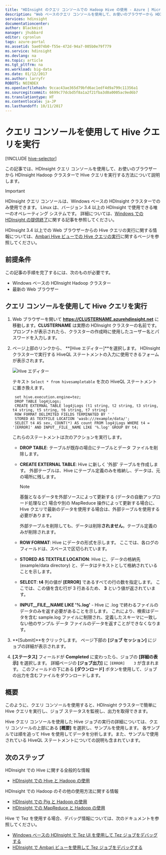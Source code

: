 ```yaml
---
title: "HDInsight のクエリ コンソールでの Hadoop Hive の使用 - Azure | Microsoft Docs"
description: "Web ベースのクエリ コンソールを使用して、お使いのブラウザーから HDInsight Hadoop クラスターで Hive クエリを実行する方法について説明します。"
services: hdinsight
documentationcenter: 
author: Blackmist
manager: jhubbard
editor: cgronlun
tags: azure-portal
ms.assetid: 5ae074b0-f55e-472d-94a7-005b0e79f779
ms.service: hdinsight
ms.devlang: na
ms.topic: article
ms.tgt_pltfrm: na
ms.workload: big-data
ms.date: 01/12/2017
ms.author: larryfr
ROBOTS: NOINDEX
ms.openlocfilehash: 9ccac43ae365d79bfd6ac1edf4d9a799c11356a1
ms.sourcegitcommit: 6699c77dcbd5f8a1a2f21fba3d0a0005ac9ed6b7
ms.translationtype: HT
ms.contentlocale: ja-JP
ms.lasthandoff: 10/11/2017
---
```

# <a name="run-hive-queries-using-the-query-console"></a>クエリ コンソールを使用して Hive クエリを実行
[!INCLUDE [hive-selector](../../includes/hdinsight-selector-use-hive.md)]

この記事では、HDInsight クエリ コンソールを使用して、お使いのブラウザーから HDInsight Hadoop クラスターで Hive クエリを実行する方法について説明します。

> [!IMPORTANT]
> HDInsight クエリ コンソールは、Windows ベースの HDInsight クラスターでのみ使用できます。 Linux は、バージョン 3.4 以上の HDInsight で使用できる唯一のオペレーティング システムです。 詳細については、[Windows での HDInsight の提供終了](hdinsight-component-versioning.md#hdinsight-windows-retirement)に関する記事を参照してください。
>
> HDInsight 3.4 以上での Web ブラウザーからの Hive クエリの実行に関する情報については、[Ambari Hive ビューでの Hive クエリの実行](hdinsight-hadoop-use-hive-ambari-view.md)に関するページを参照してください。

## <a id="prereq"></a>前提条件
この記事の手順を完了するには、次のものが必要です。

* Windows ベースの HDInsight Hadoop クラスター
* 最新の Web ブラウザー

## <a id="run"></a> クエリ コンソールを使用して Hive クエリを実行
1. Web ブラウザーを開いて **https://CLUSTERNAME.azurehdinsight.net** に移動します。**CLUSTERNAME** は実際の HDInsight クラスターの名前です。 プロンプトが表示されたら、クラスターの作成時に使用したユーザー名とパスワードを入力します。
2. ページ上部のリンクから、 **[Hive エディター]**を選択します。 HDInsight クラスターで実行する HiveQL ステートメントの入力に使用できるフォームが表示されます。

    ![Hive エディター](./media/hdinsight-hadoop-use-hive-query-console/queryconsole.png)

    テキスト `Select * from hivesampletable` を次の HiveQL ステートメントに置き換えます。

        set hive.execution.engine=tez;
        DROP TABLE log4jLogs;
        CREATE EXTERNAL TABLE log4jLogs (t1 string, t2 string, t3 string, t4 string, t5 string, t6 string, t7 string)
        ROW FORMAT DELIMITED FIELDS TERMINATED BY ' '
        STORED AS TEXTFILE LOCATION 'wasb:///example/data/';
        SELECT t4 AS sev, COUNT(*) AS count FROM log4jLogs WHERE t4 = '[ERROR]' AND INPUT__FILE__NAME LIKE '%.log' GROUP BY t4;

    これらのステートメントは次のアクションを実行します。

   * **DROP TABLE**: テーブルが既存の場合にテーブルとデータ ファイルを削除します。
   * **CREATE EXTERNAL TABLE**: Hive に新しく '外部' テーブルを作成します。 外部テーブルは、Hive にテーブル定義のみを格納し、データは、元の場所に残します。

     > [!NOTE]
     > 基盤となるデータを外部ソースによって更新する (データの自動アップロード処理など) 場合や別の MapReduce 操作によって更新する場合に、Hive クエリで最新のデータを使用する場合は、外部テーブルを使用する必要があります。
     >
     > 外部テーブルを削除しても、データは削除**されません**。テーブル定義のみが削除されます。
     >
     >
   * **ROW FORMAT**: Hive にデータの形式を示します。 ここでは、各ログのフィールドは、スペースで区切られています。
   * **STORED AS TEXTFILE LOCATION**: Hive に、データの格納先 (example/data directory) と、データはテキストとして格納されていることを示します。
   * **SELECT**: **t4** 列の値が **[ERROR]** であるすべての行の数を指定します。 ここでは、この値を含む行が 3 行あるため、 **3** という値が返されています。
   * **INPUT__FILE__NAME LIKE '%.log'** - Hive に .log で終わるファイルのデータのみを返す必要があることを示します。 これにより、検索はデータを含む sample.log ファイルに制限され、定義したスキーマに一致しない他のサンプル データ ファイルのデータを返すことができなくなります。
3. **[Submit]**をクリックします。 ページ下部の **[ジョブ セッション]** にジョブの詳細が表示されます。
4. **[ステータス]** フィールドが **Completed** に変わったら、ジョブの **[詳細の表示]** を選択します。 詳細ページの **[ジョブ出力]** に `[ERROR]    3` が含まれます。 このフィールドの下にある **[ダウンロード]** ボタンを使用して、ジョブの出力を含むファイルをダウンロードします。

## <a id="summary"></a>概要
このように、クエリ コンソールを使用すると、HDInsight クラスターで簡単に Hive クエリを実行し、ジョブ ステータスを監視し、出力を取得できます。

Hive クエリ コンソールを使用した Hive ジョブの実行の詳細については、クエリ コンソールの上部にある **[概要]** を選択し、サンプルを使用します。 各サンプルでは順を追って Hive を使用してデータを分析します。また、サンプルで使用されている HiveQL ステートメントについての説明も含まれています。

## <a id="nextsteps"></a>次のステップ
HDInsight での Hive に関する全般的な情報

* [HDInsight での Hive と Hadoop の使用](hdinsight-use-hive.md)

HDInsight での Hadoop のその他の使用方法に関する情報

* [HDInsight での Pig と Hadoop の使用](hdinsight-use-pig.md)
* [HDInsight での MapReduce と Hadoop の使用](hdinsight-use-mapreduce.md)

Hive で Tez を使用する場合、デバッグ情報については、次のドキュメントを参照してください。

* [Windows ベースの HDInsight で Tez UI を使用して Tez ジョブをデバッグする](hdinsight-debug-tez-ui.md)
* [HDInsight で Ambari ビューを使用して Tez ジョブをデバッグする](hdinsight-debug-ambari-tez-view.md)

[1]: ../HDInsight/hdinsight-hadoop-visual-studio-tools-get-started.md

[hdinsight-sdk-documentation]: http://msdnstage.redmond.corp.microsoft.com/library/dn479185.aspx

[azure-purchase-options]: http://azure.microsoft.com/pricing/purchase-options/
[azure-member-offers]: http://azure.microsoft.com/pricing/member-offers/
[azure-free-trial]: http://azure.microsoft.com/pricing/free-trial/

[apache-tez]: http://tez.apache.org
[apache-hive]: http://hive.apache.org/
[apache-log4j]: http://en.wikipedia.org/wiki/Log4j
[hive-on-tez-wiki]: https://cwiki.apache.org/confluence/display/Hive/Hive+on+Tez
[import-to-excel]: http://azure.microsoft.com/documentation/articles/hdinsight-connect-excel-power-query/


[hdinsight-use-oozie]: hdinsight-use-oozie.md
[hdinsight-analyze-flight-data]: hdinsight-analyze-flight-delay-data.md



[hdinsight-storage]: hdinsight-hadoop-use-blob-storage.md

[hdinsight-provision]: hdinsight-hadoop-provision-linux-clusters.md
[hdinsight-submit-jobs]: hdinsight-submit-hadoop-jobs-programmatically.md
[hdinsight-upload-data]: hdinsight-upload-data.md
[hdinsight-get-started]: hdinsight-hadoop-linux-tutorial-get-started.md

[Powershell-install-configure]: /powershell/azureps-cmdlets-docs
[powershell-here-strings]: http://technet.microsoft.com/library/ee692792.aspx


[img-hdi-hive-powershell-output]: ./media/hdinsight-use-hive/HDI.Hive.PowerShell.Output.png
